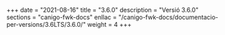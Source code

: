 +++
date        = "2021-08-16"
title       = "3.6.0"
description = "Versió 3.6.0"
sections    = "canigo-fwk-docs"
enllac		= "/canigo-fwk-docs/documentacio-per-versions/3.6LTS/3.6.0/"
weight		= 4
+++
